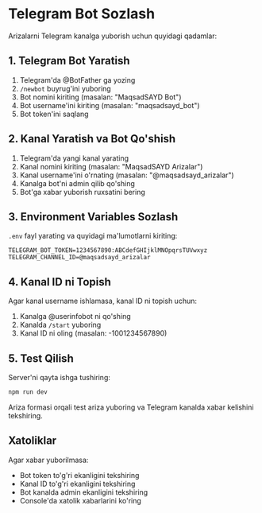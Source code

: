 # Telegram Bot Sozlash

Arizalarni Telegram kanalga yuborish uchun quyidagi qadamlar:

## 1. Telegram Bot Yaratish

1. Telegram'da @BotFather ga yozing
2. `/newbot` buyrug'ini yuboring
3. Bot nomini kiriting (masalan: "MaqsadSAYD Bot")
4. Bot username'ini kiriting (masalan: "maqsadsayd_bot")
5. Bot token'ini saqlang

## 2. Kanal Yaratish va Bot Qo'shish

1. Telegram'da yangi kanal yarating
2. Kanal nomini kiriting (masalan: "MaqsadSAYD Arizalar")
3. Kanal username'ini o'rnating (masalan: "@maqsadsayd_arizalar")
4. Kanalga bot'ni admin qilib qo'shing
5. Bot'ga xabar yuborish ruxsatini bering

## 3. Environment Variables Sozlash

`.env` fayl yarating va quyidagi ma'lumotlarni kiriting:

```env
TELEGRAM_BOT_TOKEN=1234567890:ABCdefGHIjklMNOpqrsTUVwxyz
TELEGRAM_CHANNEL_ID=@maqsadsayd_arizalar
```

## 4. Kanal ID ni Topish

Agar kanal username ishlamasa, kanal ID ni topish uchun:

1. Kanalga @userinfobot ni qo'shing
2. Kanalda `/start` yuboring
3. Kanal ID ni oling (masalan: -1001234567890)

## 5. Test Qilish

Server'ni qayta ishga tushiring:

```bash
npm run dev
```

Ariza formasi orqali test ariza yuboring va Telegram kanalda xabar kelishini tekshiring.

## Xatoliklar

Agar xabar yuborilmasa:
- Bot token to'g'ri ekanligini tekshiring
- Kanal ID to'g'ri ekanligini tekshiring
- Bot kanalda admin ekanligini tekshiring
- Console'da xatolik xabarlarini ko'ring




